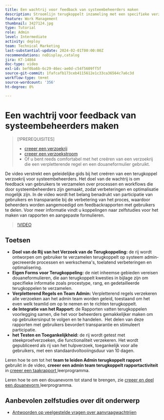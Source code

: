 ```yaml
---
title: Een wachtrij voor feedback van systeembeheerders maken
description: Stroomlijn terugkoppelt inzameling met een specifieke verzoekrij, die douaneformulieren voor gedetailleerde input gebruikt, die regels verplettert om voorlegging aan het admin team te leiden, integratie voor actionable inzichten, en het publiceren van toegankelijke rijen van het hulpverzoek met een standaardvoltooiingsduur van 10 dagen rapporteert.
feature: Work Management
thumbnail: 3427124.jpg
type: Tutorial
role: Admin
level: Intermediate
activity: deploy
team: Technical Marketing
last-substantial-update: 2024-02-01T00:00:00Z
recommendations: noDisplay,catalog
jira: KT-14864
doc-type: video
exl-id: bef0ba6b-6c29-46ec-ae0d-c54f5609ff5f
source-git-commit: 1fafcafb173ceb4115612e1c33ca36564c7a6c3d
workflow-type: tm+mt
source-wordcount: '356'
ht-degree: 0%

---
```


# Een wachtrij voor feedback van systeembeheerders maken

>[!PREREQUISITES]
>
>* [ creeer een verzoekrij ](https://experienceleague.adobe.com/docs/workfront-learn/tutorials-workfront/manage-work/request-queues/create-a-request-queue.html)
>* [ creeer een verzoekstroom ](https://experienceleague.adobe.com/docs/workfront-learn/tutorials-workfront/manage-work/request-queues/create-a-request-flow.html)
>* Of u bent reeds comfortabel met het creëren van een verzoekrij die een verpletterende regel en een douaneformulier gebruikt.

De video verstrekt een geleidelijke gids bij het creëren van een terugkoppel verzoekrij voor systeembeheerders.
&#x200B;Het doel van de wachtrij is om feedback van gebruikers te verzamelen over processen en workflows die door systeembeheerders zijn gemaakt, zodat verbeteringen en optimalisatie mogelijk zijn.
In de video wordt het belang benadrukt van participatie van gebruikers en transparantie bij de verbetering van het proces, waardoor beheerders worden aangemoedigd om feedbackrapporten met gebruikers te delen.
&#x200B;Voor meer informatie vindt u koppelingen naar zelfstudies voor het maken van rapporten en aangepaste formulieren.


>[!VIDEO](https://video.tv.adobe.com/v/3427124/?quality=12&learn=on)

## Toetsen

* **Doel van de Rij van het Verzoek van de Terugkoppeling:** de rij wordt ontworpen om gebruiker te verzamelen terugkoppelt op systeem admin-gecreeerde processen en werkschema&#39;s, toelatend verbeteringen en optimalisering. &#x200B;
* **Eigen Forms voor Terugkoppeling:** de niet inheemse gebieden vereisen douaneformulieren, die aan terugkoppelt kwesties in bijlage zijn om specifieke informatie zoals procestype, rang, en gedetailleerde terugkoppelen te verzamelen.
* **Verpletterend Regels en Team Admin:** Verpletterend regels verzekeren alle verzoeken aan het admin team worden geleid, toestaand om het even welk teamlid om op te nemen en te richten terugkoppelt.
* **de Integratie van het Rapport:** de Rapporten vatten terugkoppelen voorlegging samen, die het voor beheerders gemakkelijker maken om op gebruikersinput te volgen en te handelen. &#x200B; Het delen van deze rapporten met gebruikers bevordert transparantie en stimuleert participatie.
* **het Testen en Toegankelijkheid:** de rij wordt getest met steekproefverzoeken, die functionaliteit verzekeren. Het wordt gepubliceerd als rij van het hulpverzoek, toegankelijk voor alle gebruikers, met een standaardvoltooiingsduur van 10 dagen.


Leren hoe te om tot het **team te leiden Admin terugkoppelt rapport** gebruikt in de video, **creeer een admin team terugkoppelt rapportactiviteit** in [ creeer een taakrapport ](https://experienceleague.adobe.com/en/docs/workfront-learn/tutorials-workfront/reporting/basic-reporting/create-a-task-report#activity-2-create-an-admin-team-feedback-report) leerprogramma.

Leren hoe te om een douanevorm tot stand te brengen, zie [ creeer en deel een douanevorm ](https://experienceleague.adobe.com/docs/workfront-learn/tutorials-workfront/custom-data/custom-forms/custom-forms-creating-and-sharing-a-custom-form.html) leerprogramma.

## Aanbevolen zelfstudies over dit onderwerp

* [Antwoorden op veelgestelde vragen over aanvraagwachtrijen](/help/manage-work/request-queues/request-queue-faq.md)
